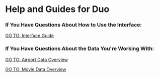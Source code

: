 # Help and Guides for Duo

### If You Have Questions About How to Use the Interface:
[GO TO: Interface Guide](https://github.com/blazerzero/duo-help/blob/master/Interface-Guide.md)

### If You Have Questions About the Data You're Working With:
[GO TO: Airport Data Overview](https://github.com/blazerzero/duo-help/blob/master/Data-Overview-Airport.md)

[GO TO: Movie Data Overview](https://github.com/blazerzero/duo-help/blob/master/Data-Overview-Movie.md)
